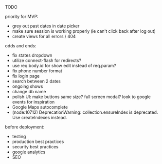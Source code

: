 TODO

priority for MVP:
- grey out past dates in date picker
- make sure session is working properly (ie can't click back after log out)
- create views for all errors / 404

odds and ends:
- fix states dropdown
- utilize connect-flash for redirects?
- use req.body.id for show edit instead of req.param?
- fix phone number format
- fix login page
- search between 2 dates
- ongoing shows
- change db name
- polish UI: make buttons same size? full screen modal? look to google events for inspiration
- Google Maps autocomplete
- (node:10712) DeprecationWarning: collection.ensureIndex is deprecated. Use createIndexes instead.

before deployment:
- testing
- production best practices
- security best practices
- google analytics
- SEO
